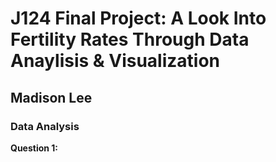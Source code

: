 # J124 Final Project: A Look Into Fertility Rates Through Data Anaylisis & Visualization 
## Madison Lee
### Data Analysis 
**Question 1:**
